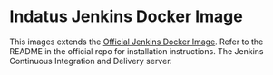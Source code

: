 # Indatus Jenkins Docker Image

This images extends the [Official Jenkins Docker Image](https://github.com/jenkinsci/docker).
Refer to the README in the official repo for installation instructions.
The Jenkins Continuous Integration and Delivery server.
